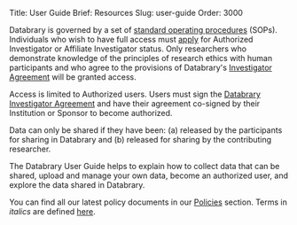 Title: User Guide
Brief: Resources
Slug: user-guide
Order: 3000

Databrary is governed by a set of [standard operating procedures](|filename|../policies/standard-operating-procedures.mdi) (SOPs). Individuals who wish to have full access must [apply](filename|getting-authorized|getting-authorized.md) for Authorized Investigator or Affiliate Investigator status.
Only researchers who demonstrate knowledge of the principles of research ethics with human participants and who agree to the provisions of Databrary's [Investigator Agreement](|filename|investigator-agreement.mdi) will be granted access.

Access is limited to Authorized users.
Users must sign the [Databrary Investigator Agreement](|filename|policies/investigator-agreement.mdi)  and have their agreement co-signed by their Institution or Sponsor to become authorized.

Data can only be shared if they have been: (a) released by the participants for sharing in Databrary and (b) released for sharing by the contributing researcher.

The Databrary User Guide helps to explain how to collect data that can be shared, upload and manage your own data, become an authorized user, and explore the data shared in Databrary.

You can find all our latest policy documents in our [Policies](|filename|policies/policies.md) section.
Terms in *italics* are defined [here](|filename|policies/definitions.mdi).

